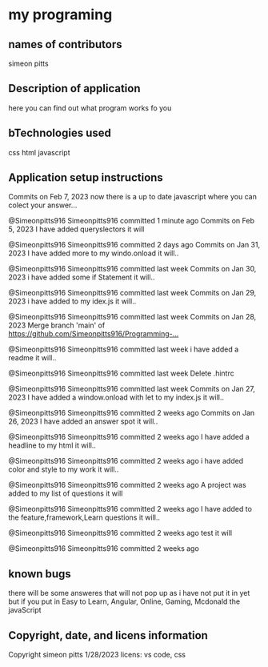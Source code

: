 # my programing
## names of contributors
simeon pitts

## Description of application
here you can find out what program works fo you 

## bTechnologies used
css
html
javascript

## Application setup instructions
Commits on Feb 7, 2023
now there is a up to date javascript where you can colect your answer… 

@Simeonpitts916
Simeonpitts916 committed 1 minute ago
Commits on Feb 5, 2023
I have added queryslectors it will

@Simeonpitts916
Simeonpitts916 committed 2 days ago
Commits on Jan 31, 2023
I have added more to my windo.onload it will..

@Simeonpitts916
Simeonpitts916 committed last week
Commits on Jan 30, 2023
i have added some if Statement it will..

@Simeonpitts916
Simeonpitts916 committed last week
Commits on Jan 29, 2023
i have added to my idex.js it will..

@Simeonpitts916
Simeonpitts916 committed last week
Commits on Jan 28, 2023
Merge branch 'main' of https://github.com/Simeonpitts916/Programming-… 

@Simeonpitts916
Simeonpitts916 committed last week
i have added a readme it will..

@Simeonpitts916
Simeonpitts916 committed last week
Delete .hintrc

@Simeonpitts916
Simeonpitts916 committed last week
Commits on Jan 27, 2023
I have added a window.onload with let to my index.js it will..

@Simeonpitts916
Simeonpitts916 committed 2 weeks ago
Commits on Jan 26, 2023
I have added an answer spot it will..

@Simeonpitts916
Simeonpitts916 committed 2 weeks ago
I have added a headline to my html it will..

@Simeonpitts916
Simeonpitts916 committed 2 weeks ago
i have added color and style to my work it will..

@Simeonpitts916
Simeonpitts916 committed 2 weeks ago
A project was added to my list of questions it will

@Simeonpitts916
Simeonpitts916 committed 2 weeks ago
I have added to the feature,framework,Learn questions it will..

@Simeonpitts916
Simeonpitts916 committed 2 weeks ago
test it will

@Simeonpitts916
Simeonpitts916 committed 2 weeks ago

## known bugs
there will be some answeres that will not pop up as i have not put it in yet but if you put in Easy to Learn, Angular, Online, Gaming, Mcdonald the javaScript

## Copyright, date, and licens information
Copyright simeon pitts 1/28/2023 licens: vs code, css